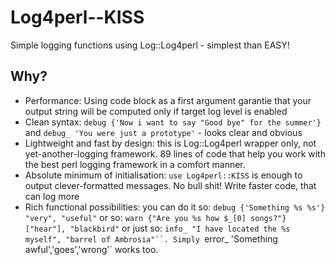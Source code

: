 # Log4perl--KISS
Simple logging functions using Log::Log4perl - simplest than EASY!

## Why?
* Performance: Using code block as a first argument garantie that your output string will be computed only if target log level is enabled
* Clean syntax: `debug {'Now i want to say "Good bye" for the summer'}` and `debug_ 'You were just a prototype'` - looks clear and obvious
* Lightweight and fast by design: this is Log::Log4perl wrapper only, not yet-another-logging framework. 89 lines of code that help you work with the best perl logging framework in a comfort manner.
* Absolute minimum of initialisation: `use Log4perl::KISS` is enough to output clever-formatted messages. No bull shit! Write faster code, that can log more
* Rich functional possibilities: you can do it so: `debug {'Something %s %s'} "very", "useful"` or so: `warn {"Are you %s how $_[0] songs?"} ["hear"], "blackbird"` or just so: `info_ "I have located the %s myself", "barrel of Ambrosia"``. Simply `error_ 'Something awful','goes','wrong'` works too.
